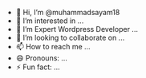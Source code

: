 - 👋 Hi, I’m @muhammadsayam18
- 👀 I’m interested in ...
- 🌱 I’m Expert Wordpress Developer ...
- 💞️ I’m looking to collaborate on ...
- 📫 How to reach me ...
- 😄 Pronouns: ...
- ⚡ Fun fact: ...

<!---
muhammadsayam18/muhammadsayam18 is a ✨ special ✨ repository because its `README.md` (this file) appears on your GitHub profile.
You can click the Preview link to take a look at your changes.
--->
